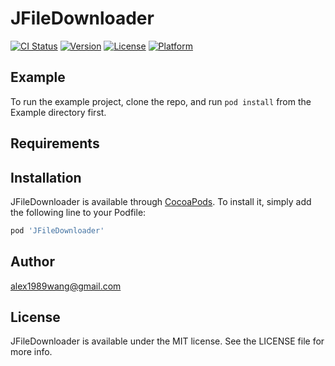 # JFileDownloader

[![CI Status](https://img.shields.io/travis/wangjiang-camera360/JFileDownloader.svg?style=flat)](https://travis-ci.org/wangjiang-camera360/JFileDownloader)
[![Version](https://img.shields.io/cocoapods/v/JFileDownloader.svg?style=flat)](https://cocoapods.org/pods/JFileDownloader)
[![License](https://img.shields.io/cocoapods/l/JFileDownloader.svg?style=flat)](https://cocoapods.org/pods/JFileDownloader)
[![Platform](https://img.shields.io/cocoapods/p/JFileDownloader.svg?style=flat)](https://cocoapods.org/pods/JFileDownloader)

## Example

To run the example project, clone the repo, and run `pod install` from the Example directory first.

## Requirements

## Installation

JFileDownloader is available through [CocoaPods](https://cocoapods.org). To install
it, simply add the following line to your Podfile:

```ruby
pod 'JFileDownloader'
```

## Author

alex1989wang@gmail.com

## License

JFileDownloader is available under the MIT license. See the LICENSE file for more info.
